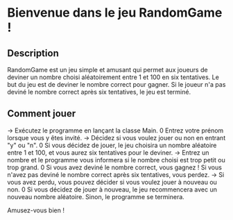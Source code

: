 # Bienvenue dans le jeu RandomGame !

## Description

RandomGame est un jeu simple et amusant qui permet aux joueurs de deviner un nombre choisi aléatoirement entre 1 et 100 en six tentatives. Le but du jeu est de deviner le nombre correct pour gagner. Si le joueur n'a pas deviné le nombre correct après six tentatives, le jeu est terminé.

## Comment jouer

-> Exécutez le programme en lançant la classe Main.
0 Entrez votre prénom lorsque vous y êtes invité.
-> Décidez si vous voulez jouer ou non en entrant "y" ou "n".
0 Si vous décidez de jouer, le jeu choisira un nombre aléatoire entre 1 et 100, et vous aurez six tentatives pour le deviner.
-> Entrez un nombre et le programme vous informera si le nombre choisi est trop petit ou trop grand.
0 Si vous avez deviné le nombre correct, vous gagnez ! Si vous n'avez pas deviné le nombre correct après six tentatives, vous perdez.
-> Si vous avez perdu, vous pouvez décider si vous voulez jouer à nouveau ou non.
0 Si vous décidez de jouer à nouveau, le jeu recommencera avec un nouveau nombre aléatoire. Sinon, le programme se terminera.

Amusez-vous bien !
